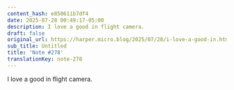 ```yaml
---
content_hash: e850611b7df4
date: 2025-07-28 00:49:17-05:00
description: I love a good in flight camera.
draft: false
original_url: https://harper.micro.blog/2025/07/28/i-love-a-good-in.html
sub_title: Untitled
title: 'Note #278'
translationKey: note-278
---
```


I love a good in flight camera.